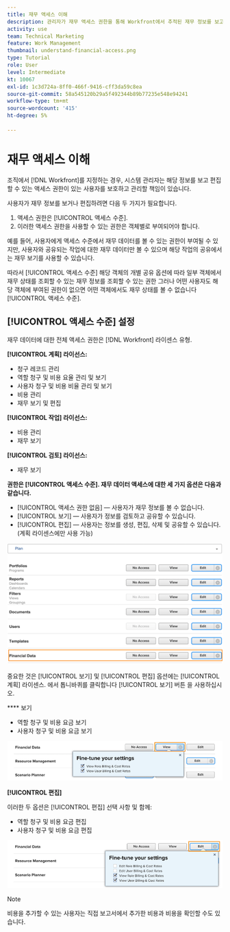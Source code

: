 ```yaml
---
title: 재무 액세스 이해
description: 관리자가 재무 액세스 권한을 통해 Workfront에서 추적된 재무 정보를 보고 편집할 수 있는 사용자를 제어하는 방법을 알아봅니다.
activity: use
team: Technical Marketing
feature: Work Management
thumbnail: understand-financial-access.png
type: Tutorial
role: User
level: Intermediate
kt: 10067
exl-id: 1c3d724a-8ff0-466f-9416-cff3da59c8ea
source-git-commit: 58a545120b29a5f492344b89b77235e548e94241
workflow-type: tm+mt
source-wordcount: '415'
ht-degree: 5%

---
```


# 재무 액세스 이해

조직에서 [!DNL Workfront]를 지정하는 경우, 시스템 관리자는 해당 정보를 보고 편집할 수 있는 액세스 권한이 있는 사용자를 보호하고 관리할 책임이 있습니다.

사용자가 재무 정보를 보거나 편집하려면 다음 두 가지가 필요합니다.

1. 액세스 권한은 [!UICONTROL 액세스 수준].
2. 이러한 액세스 권한을 사용할 수 있는 권한은 객체별로 부여되어야 합니다.

예를 들어, 사용자에게 액세스 수준에서 재무 데이터를 볼 수 있는 권한이 부여될 수 있지만, 사용자와 공유되는 작업에 대한 재무 데이터만 볼 수 있으며 해당 작업의 공유에서는 재무 보기를 사용할 수 있습니다.

따라서 [!UICONTROL 액세스 수준] 해당 객체의 개별 공유 옵션에 따라 일부 객체에서 재무 상태를 조회할 수 있는 재무 정보를 조회할 수 있는 권한 그러나 어떤 사용자도 해당 객체에 부여된 권한이 없으면 어떤 객체에서도 재무 상태를 볼 수 없습니다 [!UICONTROL 액세스 수준].

## [!UICONTROL 액세스 수준] 설정

재무 데이터에 대한 전체 액세스 권한은 [!DNL Workfront] 라이센스 유형.

**[!UICONTROL 계획] 라이선스:**

* 청구 레코드 관리
* 역할 청구 및 비용 요율 관리 및 보기
* 사용자 청구 및 비용 비율 관리 및 보기
* 비용 관리
* 재무 보기 및 편집

**[!UICONTROL 작업] 라이선스:**

* 비용 관리
* 재무 보기

**[!UICONTROL 검토] 라이선스:**

* 재무 보기

**권한은 [!UICONTROL 액세스 수준]. 재무 데이터 액세스에 대한 세 가지 옵션은 다음과 같습니다.**

* [!UICONTROL 액세스 권한 없음] — 사용자가 재무 정보를 볼 수 없습니다.
* [!UICONTROL 보기] — 사용자가 정보를 검토하고 공유할 수 있습니다.
* [!UICONTROL 편집] — 사용자는 정보를 생성, 편집, 삭제 및 공유할 수 있습니다. (계획 라이센스에만 사용 가능)

![액세스 수준의 일반 재무 데이터 옵션을 보여주는 이미지](assets/setting-up-finances-8.png)

중요한 것은 [!UICONTROL 보기] 및 [!UICONTROL 편집] 옵션에는 [!UICONTROL 계획] 라이센스. 에서 톱니바퀴를 클릭합니다 [!UICONTROL 보기] 버튼 을 사용하십시오.

**** 보기

* 역할 청구 및 비용 요금 보기
* 사용자 청구 및 비용 요금 보기

![액세스 수준에서 재무 데이터 보기 옵션을 표시하는 이미지](assets/setting-up-finances-9.png)

**[!UICONTROL 편집]**

이러한 두 옵션은 [!UICONTROL 편집] 선택 사항 및 함께:

* 역할 청구 및 비용 요금 편집
* 사용자 청구 및 비용 요금 편집

![액세스 수준에서 재무 데이터 편집 옵션을 표시하는 이미지](assets/setting-up-finances-10.png)

>[!NOTE]
>
>비용을 추가할 수 있는 사용자는 직접 보고서에서 추가한 비용과 비용을 확인할 수도 있습니다.
